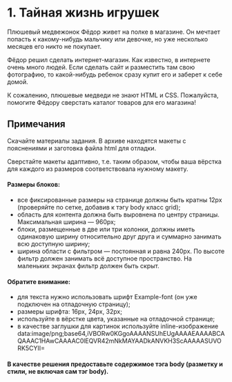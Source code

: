 # 1. Тайная жизнь игрушек
  

 Плюшевый медвежонок Фёдор живет на полке в магазине. Он мечтает попасть к какому-нибудь мальчику или девочке, но уже несколько месяцев его никто не покупает.

Фёдор решил сделать интернет-магазин. Как известно, в интернете очень много людей. Если сделать сайт и разместить там свою фотографию, то какой-нибудь ребенок сразу купит его и заберет к себе домой.

К сожалению, плюшевые медведи не знают HTML и CSS. Пожалуйста, помогите Фёдору сверстать каталог товаров для его магазина!

## Примечания
Скачайте материалы задания. В архиве находятся макеты с пояснениями и заготовка файла html для отладки.

Сверстайте макеты адаптивно, т.е. таким образом, чтобы ваша вёрстка для каждого из размеров соответствовала нужному макету.

#### Размеры блоков:

* все фиксированные размеры на странице должны быть кратны 12px (проверяйте по сетке, добавив к тэгу body класс grid);
* область для контента должна быть выровнена по центру страницы. Максимальная ширина — 960px;
* блоки, размещенные в две или три колонки, должны иметь одинаковую ширину относительно друг друга и суммарно занимать всю доступную ширину;
* ширина области с фильтром — постоянная и равна 240px. По высоте фильтр должен занимать всё доступное пространство. На маленьких экранах фильтр должен быть скрыт.

#### Обратите внимание:

* для текста нужно использовать шрифт Example-font (он уже подключен на отладочную страницу);
* размеры шрифта: 16px, 24px, 32px;
* используйте в вёрстке цвета, указанные на отладочной странице;
* в качестве заглушки для картинок используйте inline-изображение data:image/png;base64,iVBORw0KGgoAAAANSUhEUgAAAAEAAAABCAQAAAC1HAwCAAAAC0lEQVR42mNkMAYAADkANVKH3ScAAAAASUVORK5CYII=

#### В качестве решения предоставьте содержимое тэга body (разметку и стили, не включая сам тэг body).